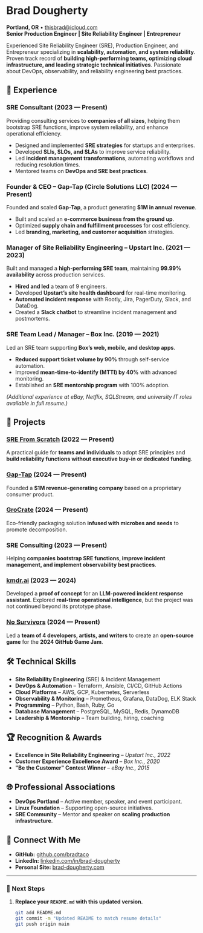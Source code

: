 # Brad Dougherty  

**Portland, OR** • [thisbrad@icloud.com](mailto:thisbrad@icloud.com)  
**Senior Production Engineer | Site Reliability Engineer | Entrepreneur**  

Experienced Site Reliability Engineer (SRE), Production Engineer, and Entrepreneur specializing in **scalability, automation, and system reliability**. Proven track record of **building high-performing teams, optimizing cloud infrastructure, and leading strategic technical initiatives**. Passionate about DevOps, observability, and reliability engineering best practices.  

## 🔧 **Experience**  

### **SRE Consultant** (2023 — Present)  
Providing consulting services to **companies of all sizes**, helping them bootstrap SRE functions, improve system reliability, and enhance operational efficiency.  
- Designed and implemented **SRE strategies** for startups and enterprises.  
- Developed **SLIs, SLOs, and SLAs** to improve service reliability.  
- Led **incident management transformations**, automating workflows and reducing resolution times.  
- Mentored teams on **DevOps and SRE best practices**.  

### **Founder & CEO – Gap-Tap (Circle Solutions LLC)** (2024 — Present)  
Founded and scaled **Gap-Tap**, a product generating **$1M in annual revenue**.  
- Built and scaled an **e-commerce business from the ground up**.  
- Optimized **supply chain and fulfillment processes** for cost efficiency.  
- Led **branding, marketing, and customer acquisition** strategies.  

### **Manager of Site Reliability Engineering – Upstart Inc.** (2021 — 2023)  
Built and managed a **high-performing SRE team**, maintaining **99.99% availability** across production services.  
- **Hired and led** a team of 9 engineers.  
- Developed **Upstart’s site health dashboard** for real-time monitoring.  
- **Automated incident response** with Rootly, Jira, PagerDuty, Slack, and DataDog.  
- Created a **Slack chatbot** to streamline incident management and postmortems.  

### **SRE Team Lead / Manager – Box Inc.** (2019 — 2021)  
Led an SRE team supporting **Box’s web, mobile, and desktop apps**.  
- **Reduced support ticket volume by 90%** through self-service automation.  
- Improved **mean-time-to-identify (MTTI) by 40%** with advanced monitoring.  
- Established an **SRE mentorship program** with 100% adoption.  

*(Additional experience at eBay, Netflix, SQLStream, and university IT roles available in full resume.)*  

## 🚀 **Projects**  

### [**SRE From Scratch**](https://github.com/bradtaco/SRE-From-Scratch) (2022 — Present)  
A practical guide for **teams and individuals** to adopt SRE principles and **build reliability functions without executive buy-in or dedicated funding**.  

### [**Gap-Tap**](https://gap-tap.com) (2024 — Present)  
Founded a **$1M revenue-generating company** based on a proprietary consumer product.  

### [**GroCrate**](https://github.com/bradtaco/GroCrate) (2024 — Present)  
Eco-friendly packaging solution **infused with microbes and seeds** to promote decomposition.  

### **SRE Consulting** (2023 — Present)  
Helping **companies bootstrap SRE functions, improve incident management, and implement observability best practices**.  

### [**kmdr.ai**](https://github.com/bradtaco/kmdr-ai) (2023 — 2024)  
Developed a **proof of concept** for an **LLM-powered incident response assistant**. Explored **real-time operational intelligence**, but the project was not continued beyond its prototype phase.  

### [**No Survivors**](https://github.com/bradtaco/No-Survivors) (2024 — Present)  
Led a **team of 4 developers, artists, and writers** to create an **open-source game** for the **2024 GitHub Game Jam**.  

## 🛠 **Technical Skills**  
- **Site Reliability Engineering** (SRE) & Incident Management  
- **DevOps & Automation** – Terraform, Ansible, CI/CD, GitHub Actions  
- **Cloud Platforms** – AWS, GCP, Kubernetes, Serverless  
- **Observability & Monitoring** – Prometheus, Grafana, DataDog, ELK Stack  
- **Programming** – Python, Bash, Ruby, Go  
- **Database Management** – PostgreSQL, MySQL, Redis, DynamoDB  
- **Leadership & Mentorship** – Team building, hiring, coaching  

## 🏆 **Recognition & Awards**  
- **Excellence in Site Reliability Engineering** – *Upstart Inc., 2022*  
- **Customer Experience Excellence Award** – *Box Inc., 2020*  
- **"Be the Customer" Contest Winner** – *eBay Inc., 2015*  

## 🌐 **Professional Associations**  
- **DevOps Portland** – Active member, speaker, and event participant.  
- **Linux Foundation** – Supporting open-source initiatives.  
- **SRE Community** – Mentor and speaker on **scaling production infrastructure**.  

## 🔗 **Connect With Me**  
- **GitHub:** [github.com/bradtaco](https://github.com/bradtaco)  
- **LinkedIn:** [linkedin.com/in/brad-dougherty](https://www.linkedin.com/in/brad-dougherty/)  
- **Personal Site:** [brad-dougherty.com](https://brad-dougherty.com)  

---

### **📌 Next Steps**
1. **Replace your `README.md` with this updated version.**  
   ```sh
   git add README.md
   git commit -m "Updated README to match resume details"
   git push origin main
